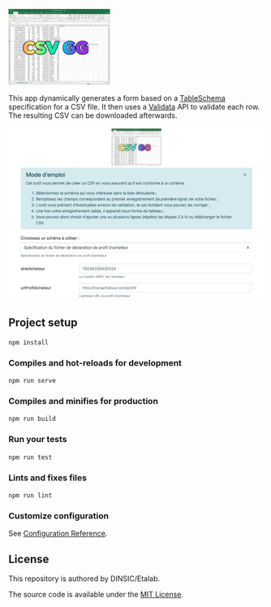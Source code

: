 ![](./src/assets/csvgg.gif)

This app dynamically generates a form based on a [TableSchema](https://frictionlessdata.io/specs/table-schema/) specification for a CSV file. It then uses a [Validata](https://git.opendatafrance.net/validata/) API to validate each row. The resulting CSV can be downloaded afterwards.

![](./screenshot.png)

## Project setup
```
npm install
```

### Compiles and hot-reloads for development
```
npm run serve
```

### Compiles and minifies for production
```
npm run build
```

### Run your tests
```
npm run test
```

### Lints and fixes files
```
npm run lint
```

### Customize configuration
See [Configuration Reference](https://cli.vuejs.org/config/).

## License

This repository is authored by DINSIC/Etalab.

The source code is available under the [MIT License](LICENSE).
